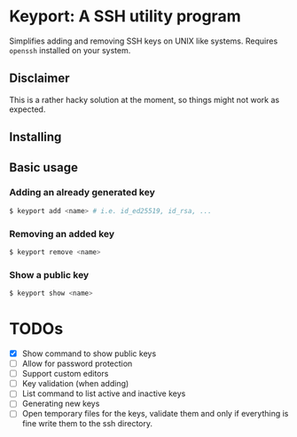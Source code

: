 # Keyport: A SSH utility program
Simplifies adding and removing SSH keys on UNIX like systems.
Requires `openssh` installed on your system.

## Disclaimer
This is a rather hacky solution at the moment, so things might not work as expected.

## Installing

## Basic usage
### Adding an already generated key
```bash
$ keyport add <name> # i.e. id_ed25519, id_rsa, ...
```

### Removing an added key
```bash
$ keyport remove <name>
```

### Show a public key
```bash
$ keyport show <name>
```

# TODOs
- [X] Show command to show public keys
- [ ] Allow for password protection 
- [ ] Support custom editors
- [ ] Key validation (when adding)
- [ ] List command to list active and inactive keys
- [ ] Generating new keys
- [ ] Open temporary files for the keys, validate them and only if everything is fine write them to the ssh directory.
